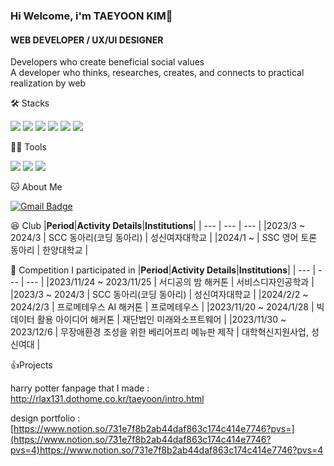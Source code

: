 ### Hi Welcome, i'm TAEYOON KIM👋

#### WEB DEVELOPER / UX/UI DESIGNER
Developers who create beneficial social values   
A developer who thinks, researches, creates, and connects to practical realization by web


🛠️ Stacks

<img src="https://img.shields.io/badge/Python-3766AB?style=flat-square&logo=Python&logoColor=white"/> <img src="https://img.shields.io/badge/Java-007396?style=flat-square&logo=Java&logoColor=white"/>   <img src="https://img.shields.io/badge/C++-00599C?style=flat-square&logo=C++&logoColor=white"/> <img src="https://img.shields.io/badge/html5-E34F26?style=for-the-badge&logo=html5&logoColor=white"> <img src="https://img.shields.io/badge/css-1572B6?style=for-the-badge&logo=css3&logoColor=white"> <img src="https://img.shields.io/badge/figma-20232a.svg?style=for-the-badge&logo=figma&logoColor=61DAFB" />

💪🏼 Tools 

 <img src="https://img.shields.io/badge/Visual Studio Code-007ACC?style=flat-square&logo=Visual Studio Code&logoColor=white"/> <img src="https://img.shields.io/badge/GitHub-181717?style=flat-square&logo=GitHub&logoColor=white"/> <img src="https://img.shields.io/badge/Eclipse IDE-2C2255?style=flat-square&logo=Eclipse IDE&logoColor=white"/>   



🐱 About Me

[![Gmail Badge](https://img.shields.io/badge/Gmail-d14836?style=flat-square&logo=Gmail&logoColor=white&link=mailto:annietaeyoonkim@gmail.com)](annietaeyoonkim@gmail.com)
 
😆 Club
|**Period**|**Activity Details**|**Institutions**|
| --- | --- | --- |
|2023/3 ~ 2024/3 |	SCC 동아리(코딩 동아리) |	성신여자대학교 |
|2024/1 ~ | SSC 영어 토론 동아리 | 한양대학교 |

🏅 Competition I participated in
|**Period**|**Activity Details**|**Institutions**|
| --- | --- | --- |
|2023/11/24 ~ 2023/11/25 |	서디공의 밤 해커톤	| 서비스디자인공학과 |
|2023/3 ~ 2024/3 |	SCC 동아리(코딩 동아리) |	성신여자대학교 |
|2024/2/2 ~ 2024/2/3	| 프로메테우스 AI 해커톤	| 프로메테우스 |
|2023/11/20 ~ 2024/1/28 |	빅데이터 활용 아이디어 해커톤	| 재단법인 미래와소프트웨어 |
|2023/11/30 ~ 2023/12/6 | 무장애환경 조성을 위한 베리어프리 메뉴판 제작	| 대학혁신지원사업, 성신여대 |


👍Projects

harry potter fanpage that I made : http://rlax131.dothome.co.kr/taeyoon/intro.html

design portfolio : [https://www.notion.so/731e7f8b2ab44daf863c174c414e7746?pvs=](https://www.notion.so/731e7f8b2ab44daf863c174c414e7746?pvs=4)https://www.notion.so/731e7f8b2ab44daf863c174c414e7746?pvs=4


